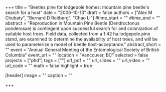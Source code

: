 +++
title = "Beetles pine for lodgepole homes: mountain pine beetle's search for a host"
date = "2006-10-13"
draft = false
authors = ["Alex M Chubaty", "Bernard D Roitberg", "Chao Li"]
#time_start = ""
#time_end = ""
abstract = "Reproduction in Mountain Pine Beetle (Dendroctonus ponderosae) is contingent upon successful search for and colonization of suitable host trees. Field data, collected from a 1.42 ha lodgepole pine stand, are examined to determine the availability of host trees, and will be used to parameterize a model of beetle host-acceptance."
abstract_short = ""
event = "Annual General Meeting of the Entomological Society of British Columbia"
event_url = ""
location = "Vancouver, BC"
selected = false
projects = ["phd"]
tags = [""]
url_pdf = ""
url_slides = ""
url_video = ""
url_code = ""
math = false
highlight = true

[header]
image = ""
caption = ""

+++
